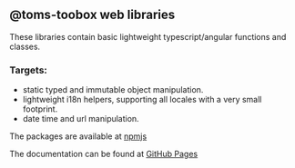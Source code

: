 ## @toms-toobox web libraries
These libraries contain basic lightweight typescript/angular functions and classes.

### Targets: 
- static typed and immutable object manipulation.
- lightweight i18n helpers, supporting all locales with a very small footprint.
- date time and url manipulation.  

The packages are available at [npmjs](https://www.npmjs.com/settings/toms-toolbox/packages) 

The documentation can be found at [GitHub Pages](https://tom-englert.github.io/TomsToolbox.web)  
